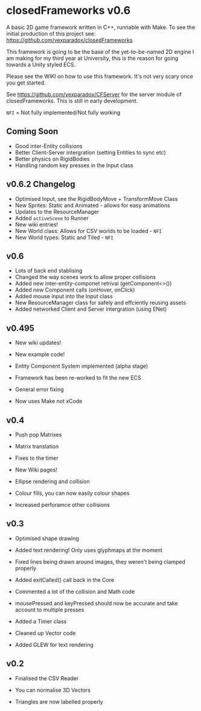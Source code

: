 # closedFrameworks v0.6

A basic 2D game framework written in C++, runnable with Make. To see the initial production of this project see: https://github.com/vexparadox/closedFrameworks

This framework is going to be the base of the yet-to-be-named 2D engine I am making for my third year at University, this is the reason for going towards a Unity styled ECS.

Please see the WIKI on how to use this framework. It's not very scary once you get started.

See https://github.com/vexparadox/CFServer for the server module of closedFrameworks. This is still in early development.

`NFI` = Not fully implemented/Not fully working

## Coming Soon

- Good inter-Entity collisions
- Better Client-Server intergration (setting Entities to sync etc)
- Better physics on RigidBodies
- Handling random key presses in the Input class

## v0.6.2 Changelog
- Optimised Input, see the RigidBodyMove + TransformMove Class
- New Sprites: Static and Animated - allows for easy animations
- Updates to the ResourceManager
- Added `activeScene` to Runner
- New wiki entries!
- New World class: Allows for CSV worlds to be loaded - `NFI`
- New World types: Static and Tiled - `NFI`


## v0.6

- Lots of back end stablising
- Changed the way scenes work to allow proper collisions
- Added new inter-entity-componet retrival (getComponent<>())
- Added new Component calls (onHover, onClick)
- Added mouse input into the Input class
- New ResourceManager class for safely and effciently reusing assets
- Added networked Client and Server intergration (using ENet)

## v0.495

- New wiki updates!

- New example code!

- Entity Component System implemented (alpha stage)

- Framework has been re-worked to fit the new ECS 

- General error fixing

- Now uses Make not xCode

## v0.4

- Push pop Matrixes

- Matrix translation

- Fixes to the timer

- New Wiki pages!

- Ellipse rendering and collision

- Colour fills, you can now easily colour shapes

- Increased perforamce other collisions

## v0.3

- Optimised shape drawing
 
- Added text rendering! Only uses glyphmaps at the moment

- Fixed lines being drawn around images, they weren't being clamped properly

- Added exitCalled() call back in the Core

- Commented a lot of the collision and Math code

- mousePressed and keyPressed should now be accurate and take account to multiple presses

- Added a Timer class

- Cleaned up Vector code

- Added GLEW for text rendering

## v0.2

- Finalised the CSV Reader

- You can normalise 3D Vectors

- Triangles are now labelled properly